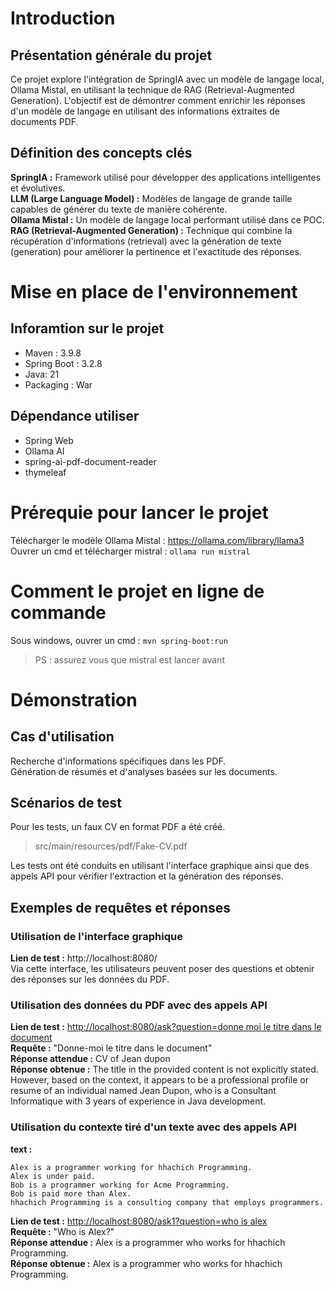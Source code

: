 # Introduction

## Présentation générale du projet

Ce projet explore l'intégration de SpringIA avec un modèle de langage local, Ollama Mistal, en utilisant la technique de RAG (Retrieval-Augmented Generation). L'objectif est de démontrer comment enrichir les réponses d'un modèle de langage en utilisant des informations extraites de documents PDF.

## Définition des concepts clés

**SpringIA :** Framework utilisé pour développer des applications intelligentes et évolutives.  
**LLM (Large Language Model) :** Modèles de langage de grande taille capables de générer du texte de manière cohérente.  
**Ollama Mistal :** Un modèle de langage local performant utilisé dans ce POC.  
**RAG (Retrieval-Augmented Generation) :** Technique qui combine la récupération d'informations (retrieval) avec la génération de texte (generation) pour améliorer la pertinence et l'exactitude des réponses.

# Mise en place de l'environnement

## Inforamtion sur le projet

- Maven : 3.9.8
- Spring Boot : 3.2.8
- Java: 21
- Packaging : War

## Dépendance utiliser

- Spring Web
- Ollama AI
- spring-ai-pdf-document-reader
- thymeleaf

# Prérequie pour lancer le projet

Télécharger le modèle Ollama Mistal : https://ollama.com/library/llama3  
Ouvrer un cmd et télécharger mistral : `ollama run mistral`

# Comment le projet en ligne de commande
Sous windows, ouvrer un cmd : `mvn spring-boot:run` 
> PS : assurez vous que mistral est lancer avant

# Démonstration

## Cas d'utilisation

Recherche d'informations spécifiques dans les PDF.  
Génération de résumés et d'analyses basées sur les documents.

## Scénarios de test

Pour les tests, un faux CV en format PDF a été créé.
> src/main/resources/pdf/Fake-CV.pdf

Les tests ont été conduits en utilisant l'interface graphique ainsi que des appels API pour vérifier l'extraction et la génération des réponses.

## Exemples de requêtes et réponses

### Utilisation de l'interface graphique

**Lien de test :** http://localhost:8080/  
Via cette interface, les utilisateurs peuvent poser des questions et obtenir des réponses sur les données du PDF.

### Utilisation des données du PDF avec des appels API

**Lien de test :** [http://localhost:8080/ask?question=donne moi le titre dans le document](http://localhost:8080/ask?question=donne%20moi%20le%20titre%20dans%20le%20document)  
**Requête :** "Donne-moi le titre dans le document"  
**Réponse attendue :** CV of Jean dupon  
**Réponse obtenue :** The title in the provided content is not explicitly stated. However, based on the context, it appears to be a professional profile or resume of an individual named Jean Dupon, who is a Consultant Informatique with 3 years of experience in Java development.

### Utilisation du contexte tiré d'un texte avec des appels API
**text :**
 ``` text
Alex is a programmer working for hhachich Programming.
Alex is under paid.
Bob is a programmer working for Acme Programming.
Bob is paid more than Alex.
hhachich Programming is a consulting company that employs programmers.
```
**Lien de test :** [http://localhost:8080/ask1?question=who is alex](http://localhost:8080/ask1?question=who%20is%20alex)  
**Requête :** "Who is Alex?"  
**Réponse attendue :** Alex is a programmer who works for hhachich Programming.  
**Réponse obtenue :** Alex is a programmer who works for hhachich Programming.
